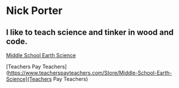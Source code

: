# Nick Porter
## I like to teach science and tinker in wood and code.
[Middle School Earth Science](https://middlschoolearthscience.github.io)

[Teachers Pay Teachers](https://www.teacherspayteachers.com/Store/Middle-School-Earth-Science](Teachers Pay Teachers)
